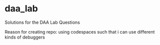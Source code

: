 # daa_lab
Solutions for the DAA Lab Questions

Reason for creating repo: using codespaces such that i can use different kinds of debuggers
